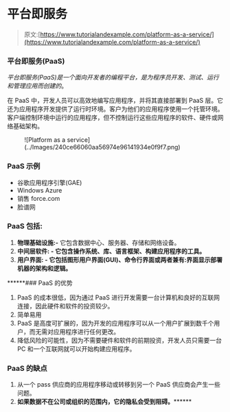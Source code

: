 # 平台即服务

> 原文:[https://www.tutorialandexample.com/platform-as-a-service/](https://www.tutorialandexample.com/platform-as-a-service/)

### 平台即服务(PaaS)

*平台即服务(PaaS)是一个面向开发者的编程平台，是为程序员开发、测试、运行和管理应用而创建的*。

在 PaaS 中，开发人员可以高效地编写应用程序，并将其直接部署到 PaaS 层。它还为应用程序开发提供了运行时环境。客户为他们的应用程序使用一个托管环境。客户端控制环境中运行的应用程序，但不控制运行这些应用程序的软件、硬件或网络基础架构。

<figure class="wp-block-image">![Platform as a service](../Images/240ce66060aa56974e96141934e0f9f7.png)</figure>

### PaaS 示例

*   谷歌应用程序引擎(GAE)
*   Windows Azure
*   销售 force.com
*   脸谱网

### PaaS 包括:

1.  **物理基础设施:-** 它包含数据中心、服务器、存储和网络设备。
2.  ****中间层软件:** **-** 它包含操作系统、库、语言框架、构建应用程序的工具。**
3.  ******用户界面:** **-** 它包括图形用户界面(GUI)、命令行界面或两者兼有:界面显示部署机器的架构和逻辑。****

 ******### PaaS 的优势

1.  PaaS 的成本很低，因为通过 PaaS 进行开发需要一台计算机和良好的互联网连接，因此硬件和软件的投资较少。
2.  简单易用
3.  PaaS 是高度可扩展的，因为开发的应用程序可以从一个用户扩展到数千个用户，而无需对应用程序进行任何更改。
4.  降低风险的可能性，因为不需要硬件和软件的前期投资，开发人员只需要一台 PC 和一个互联网就可以开始构建应用程序。

### PaaS 的缺点

1.  从一个 pass 供应商的应用程序移动或转移到另一个 PaaS 供应商会产生一些问题。
2.  **如果数据不在公司或组织的范围内，它的隐私会受到阻碍。********